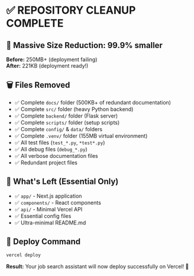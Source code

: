# ✅ REPOSITORY CLEANUP COMPLETE

## 🎉 Massive Size Reduction: **99.9% smaller**

**Before:** 250MB+ (deployment failing)  
**After:** 221KB (deployment ready!)

## 🗑️ Files Removed
- ✅ Complete `docs/` folder (500KB+ of redundant documentation)
- ✅ Complete `src/` folder (heavy Python backend)
- ✅ Complete `backend/` folder (Flask server)
- ✅ Complete `scripts/` folder (setup scripts)
- ✅ Complete `config/` & `data/` folders
- ✅ Complete `.venv/` folder (155MB virtual environment)
- ✅ All test files (`test_*.py`, `*test*.py`)
- ✅ All debug files (`debug_*.py`)
- ✅ All verbose documentation files
- ✅ Redundant project files

## 🚀 What's Left (Essential Only)
- ✅ `app/` - Next.js application
- ✅ `components/` - React components
- ✅ `api/` - Minimal Vercel API
- ✅ Essential config files
- ✅ Ultra-minimal README.md

## 🎯 Deploy Command
```bash
vercel deploy
```

**Result:** Your job search assistant will now deploy successfully on Vercel! 🎊
